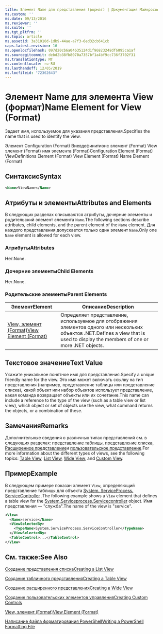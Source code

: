 ```yaml
---
title: Элемент Name для представления (формат) | Документация Майкрософт
ms.custom: ''
ms.date: 09/13/2016
ms.reviewer: ''
ms.suite: ''
ms.tgt_pltfrm: ''
ms.topic: article
ms.assetid: 3a31010d-1db9-44ae-a7f3-6ed32cb641cb
caps.latest.revision: 16
ms.openlocfilehash: 097d20cb6a04635124d1f96823248df6095ca1af
ms.sourcegitcommit: debd2b38fb8070a7357bf1a4bf9cc736f3702f31
ms.translationtype: MT
ms.contentlocale: ru-RU
ms.lasthandoff: 12/05/2019
ms.locfileid: "72362643"
---
```

# <a name="name-element-for-view-format"></a><span data-ttu-id="21e6f-102">Элемент Name для элемента View (формат)</span><span class="sxs-lookup"><span data-stu-id="21e6f-102">Name Element for View (Format)</span></span>

<span data-ttu-id="21e6f-103">Задает имя, используемое для указания представления.</span><span class="sxs-lookup"><span data-stu-id="21e6f-103">Specifies the name that is used to identify the view.</span></span>

<span data-ttu-id="21e6f-104">Элемент Configuration (Format) Виевдефинитионс элемент (Format) View элемент (Format) имя элемента (Format)</span><span class="sxs-lookup"><span data-stu-id="21e6f-104">Configuration Element (Format) ViewDefinitions Element (Format) View Element (Format) Name Element (Format)</span></span>

## <a name="syntax"></a><span data-ttu-id="21e6f-105">Синтаксис</span><span class="sxs-lookup"><span data-stu-id="21e6f-105">Syntax</span></span>

```xml
<Name>ViewName</Name>
```

## <a name="attributes-and-elements"></a><span data-ttu-id="21e6f-106">Атрибуты и элементы</span><span class="sxs-lookup"><span data-stu-id="21e6f-106">Attributes and Elements</span></span>

<span data-ttu-id="21e6f-107">В следующих разделах описываются атрибуты, дочерние элементы и родительский элемент элемента `Name`.</span><span class="sxs-lookup"><span data-stu-id="21e6f-107">The following sections describe attributes, child elements, and the parent element of the `Name` element.</span></span> <span data-ttu-id="21e6f-108">Для каждого представления допускается только один элемент `Name`.</span><span class="sxs-lookup"><span data-stu-id="21e6f-108">Only one `Name` element is allowed for each view.</span></span>

### <a name="attributes"></a><span data-ttu-id="21e6f-109">Атрибуты</span><span class="sxs-lookup"><span data-stu-id="21e6f-109">Attributes</span></span>

<span data-ttu-id="21e6f-110">Нет.</span><span class="sxs-lookup"><span data-stu-id="21e6f-110">None.</span></span>

### <a name="child-elements"></a><span data-ttu-id="21e6f-111">Дочерние элементы</span><span class="sxs-lookup"><span data-stu-id="21e6f-111">Child Elements</span></span>

<span data-ttu-id="21e6f-112">Нет.</span><span class="sxs-lookup"><span data-stu-id="21e6f-112">None.</span></span>

### <a name="parent-elements"></a><span data-ttu-id="21e6f-113">Родительские элементы</span><span class="sxs-lookup"><span data-stu-id="21e6f-113">Parent Elements</span></span>

|<span data-ttu-id="21e6f-114">Элемент</span><span class="sxs-lookup"><span data-stu-id="21e6f-114">Element</span></span>|<span data-ttu-id="21e6f-115">Описание</span><span class="sxs-lookup"><span data-stu-id="21e6f-115">Description</span></span>|
|-------------|-----------------|
|[<span data-ttu-id="21e6f-116">View, элемент (Format)</span><span class="sxs-lookup"><span data-stu-id="21e6f-116">View Element (Format)</span></span>](./view-element-format.md)|<span data-ttu-id="21e6f-117">Определяет представление, используемое для отображения элементов одного или нескольких объектов .NET.</span><span class="sxs-lookup"><span data-stu-id="21e6f-117">Defines a view that is used to display the members of one or more .NET objects.</span></span>|

## <a name="text-value"></a><span data-ttu-id="21e6f-118">Текстовое значение</span><span class="sxs-lookup"><span data-stu-id="21e6f-118">Text Value</span></span>

<span data-ttu-id="21e6f-119">Укажите уникальное понятное имя для представления.</span><span class="sxs-lookup"><span data-stu-id="21e6f-119">Specify a unique friendly name for the view.</span></span> <span data-ttu-id="21e6f-120">Это имя может включать ссылку на тип представления (например, представление таблицы или представление списка), какой объект или набор объектов использует представление, какая команда возвращает объекты или их сочетание.</span><span class="sxs-lookup"><span data-stu-id="21e6f-120">This name can include a reference to the type of the view (such as a table view or list view), which object or set of objects use the view, what command returns the objects, or a combination of these.</span></span>

## <a name="remarks"></a><span data-ttu-id="21e6f-121">Замечания</span><span class="sxs-lookup"><span data-stu-id="21e6f-121">Remarks</span></span>

<span data-ttu-id="21e6f-122">Дополнительные сведения о различных типах представлений см. в следующих разделах: [представление таблицы](./creating-a-table-view.md), [представление списка](./creating-a-list-view.md), [Расширенное представление](./creating-a-wide-view.md)и [пользовательское представление](./creating-custom-controls.md).</span><span class="sxs-lookup"><span data-stu-id="21e6f-122">For more information about the different types of views, see the following topics: [Table View](./creating-a-table-view.md), [List View](./creating-a-list-view.md), [Wide View](./creating-a-wide-view.md), and [Custom View](./creating-custom-controls.md).</span></span>

## <a name="example"></a><span data-ttu-id="21e6f-123">Пример</span><span class="sxs-lookup"><span data-stu-id="21e6f-123">Example</span></span>

<span data-ttu-id="21e6f-124">В следующем примере показан элемент `View`, определяющий представление таблицы для объекта [System. ServiceProcess. ServiceController](/dotnet/api/System.ServiceProcess.ServiceController) .</span><span class="sxs-lookup"><span data-stu-id="21e6f-124">The following example shows a `View` element that defines a table view for the [System.Serviceprocess.Servicecontroller](/dotnet/api/System.ServiceProcess.ServiceController) object.</span></span> <span data-ttu-id="21e6f-125">Имя представления — "служба".</span><span class="sxs-lookup"><span data-stu-id="21e6f-125">The name of the view is "service".</span></span>

```xml
<View>
  <Name>service</Name>
  <ViewSelectedBy>
    <TypeName>System.ServiceProcess.ServiceController</TypeName>
  </ViewSelectedBy>
  <TableControl>...</TableControl>
</View>

```

## <a name="see-also"></a><span data-ttu-id="21e6f-126">См. также:</span><span class="sxs-lookup"><span data-stu-id="21e6f-126">See Also</span></span>

[<span data-ttu-id="21e6f-127">Создание представления списка</span><span class="sxs-lookup"><span data-stu-id="21e6f-127">Creating a List View</span></span>](./creating-a-list-view.md)

[<span data-ttu-id="21e6f-128">Создание табличного представления</span><span class="sxs-lookup"><span data-stu-id="21e6f-128">Creating a Table View</span></span>](./creating-a-table-view.md)

[<span data-ttu-id="21e6f-129">Создание расширенного представления</span><span class="sxs-lookup"><span data-stu-id="21e6f-129">Creating a Wide View</span></span>](./creating-a-wide-view.md)

[<span data-ttu-id="21e6f-130">Создание пользовательских элементов управления</span><span class="sxs-lookup"><span data-stu-id="21e6f-130">Creating Custom Controls</span></span>](./creating-custom-controls.md)

[<span data-ttu-id="21e6f-131">View, элемент (Format)</span><span class="sxs-lookup"><span data-stu-id="21e6f-131">View Element (Format)</span></span>](./view-element-format.md)

[<span data-ttu-id="21e6f-132">Написание файла форматирования PowerShell</span><span class="sxs-lookup"><span data-stu-id="21e6f-132">Writing a PowerShell Formatting File</span></span>](./writing-a-powershell-formatting-file.md)
